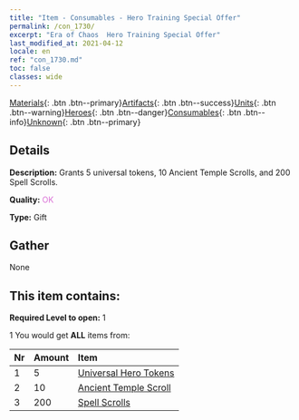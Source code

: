 ```yaml
---
title: "Item - Consumables - Hero Training Special Offer"
permalink: /con_1730/
excerpt: "Era of Chaos  Hero Training Special Offer"
last_modified_at: 2021-04-12
locale: en
ref: "con_1730.md"
toc: false
classes: wide
---
```

 [Materials](/Items/){: .btn .btn--primary}[Artifacts](/Items/Artifacts/){: .btn .btn--success}[Units](/Items/Units/){: .btn .btn--warning}[Heroes](/Items/Heroes/){: .btn .btn--danger}[Consumables](/Items/Consumables/){: .btn .btn--info}[Unknown](/Items/Unknown/){: .btn .btn--primary}

## Details
 **Description:** Grants 5 universal tokens, 10 Ancient Temple Scrolls, and 200 Spell Scrolls.

 **Quality:** <span style="color: #DA70D6">OK</span>

 **Type:** Gift

## Gather

  None

## This item contains:

 **Required Level to open:** 1

 1 You would get **ALL** items  from:

  | Nr | Amount |     Item    |
  |:---|:-------|:------------|
  | 1 | 5 | [Universal Hero Tokens](/Items/her_358/) | 
  | 2 | 10 | [Ancient Temple Scroll](/Items/con_697/) | 
  | 3 | 200 | [Spell Scrolls](/Items/con_694/) | 
